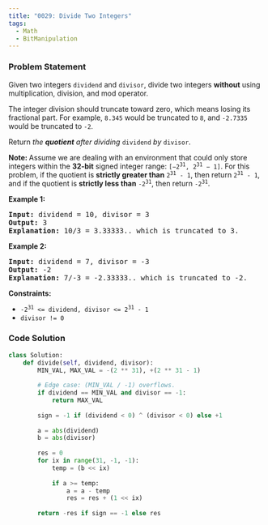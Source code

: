 ```yaml
---
title: "0029: Divide Two Integers"
tags:
  - Math
  - BitManipulation
---
```

### Problem Statement

<p>Given two integers <code>dividend</code> and <code>divisor</code>, divide two integers <strong>without</strong> using multiplication, division, and mod operator.</p>

<p>The integer division should truncate toward zero, which means losing its fractional part. For example, <code>8.345</code> would be truncated to <code>8</code>, and <code>-2.7335</code> would be truncated to <code>-2</code>.</p>

<p>Return <em>the <strong>quotient</strong> after dividing </em><code>dividend</code><em> by </em><code>divisor</code>.</p>

<p><strong>Note: </strong>Assume we are dealing with an environment that could only store integers within the <strong>32-bit</strong> signed integer range: <code>[&minus;2<sup>31</sup>, 2<sup>31</sup> &minus; 1]</code>. For this problem, if the quotient is <strong>strictly greater than</strong> <code>2<sup>31</sup> - 1</code>, then return <code>2<sup>31</sup> - 1</code>, and if the quotient is <strong>strictly less than</strong> <code>-2<sup>31</sup></code>, then return <code>-2<sup>31</sup></code>.</p>


<p><strong class="example">Example 1:</strong></p>

<pre>
<strong>Input:</strong> dividend = 10, divisor = 3
<strong>Output:</strong> 3
<strong>Explanation:</strong> 10/3 = 3.33333.. which is truncated to 3.
</pre>

<p><strong class="example">Example 2:</strong></p>

<pre>
<strong>Input:</strong> dividend = 7, divisor = -3
<strong>Output:</strong> -2
<strong>Explanation:</strong> 7/-3 = -2.33333.. which is truncated to -2.
</pre>


<p><strong>Constraints:</strong></p>

<ul>
	<li><code>-2<sup>31</sup> &lt;= dividend, divisor &lt;= 2<sup>31</sup> - 1</code></li>
	<li><code>divisor != 0</code></li>
</ul>


### Code Solution

```python
class Solution:
    def divide(self, dividend, divisor):
        MIN_VAL, MAX_VAL = -(2 ** 31), +(2 ** 31 - 1)
        
        # Edge case: (MIN_VAL / -1) overflows.
        if dividend == MIN_VAL and divisor == -1:
            return MAX_VAL
        
        sign = -1 if (dividend < 0) ^ (divisor < 0) else +1
        
        a = abs(dividend)
        b = abs(divisor)
        
        res = 0
        for ix in range(31, -1, -1):
            temp = (b << ix)
            
            if a >= temp:
                a = a - temp
                res = res + (1 << ix)
        
        return -res if sign == -1 else res
```
